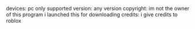devices: pc only supported
version: any version
copyright: im not the owner of this program i launched this for downloading
credits: i give credits to roblox
